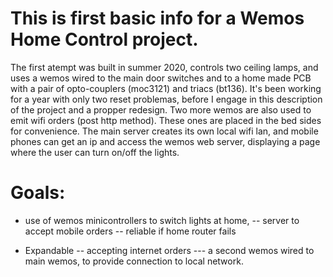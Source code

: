 # This is first basic info for a Wemos Home Control project.
The first atempt was built in summer 2020, controls two ceiling lamps, and uses a wemos wired to the main door switches and to a home made PCB with a pair of opto-couplers (moc3121) and triacs (bt136). It's been working for a year with only two reset problemas, before I engage in this description of the project and a propper redesign.
Two more wemos are also used to emit wifi orders (post http method). These ones are placed in the bed sides for convenience.
The main server creates its own local wifi lan, and mobile phones can get an ip and access the wemos web server, displaying a page where the user can turn on/off the lights.

# Goals:
- use of wemos minicontrollers to switch lights at home,
  -- server to accept mobile orders
  -- reliable if home router fails
  
- Expandable
 -- accepting internet orders
   --- a second wemos wired to main wemos, to provide connection to local network.